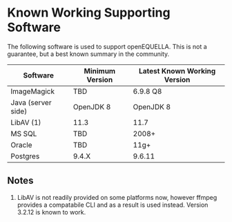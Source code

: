 # Known Working Supporting Software

The following software is used to support openEQUELLA. This is not a guarantee, but a best known
summary in the community.

| Software           | Minimum Version | Latest Known Working Version |
| ------------------ | --------------- | ---------------------------- |
| ImageMagick        | TBD             | 6.9.8 Q8                     |
| Java (server side) | OpenJDK 8       | OpenJDK 8                    |
| LibAV (1)          | 11.3            | 11.7                         |
| MS SQL             | TBD             | 2008+                        |
| Oracle             | TBD             | 11g+                         |
| Postgres           | 9.4.X           | 9.6.11                       |

## Notes

1. LibAV is not readily provided on some platforms now, however ffmpeg provides a compatabile CLI
   and as a result is used instead. Version 3.2.12 is known to work.
